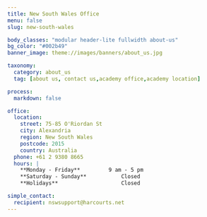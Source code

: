 ```yaml
---
title: New South Wales Office
menu: false
slug: new-south-wales

body_classes: "modular header-lite fullwidth about-us"
bg_color: "#002b49"
banner_image: theme://images/banners/about_us.jpg

taxonomy:
  category: about_us
  tag: [about us, contact us,academy office,academy location]

process:
  markdown: false

office:
  location:
    street: 75-85 O'Riordan St
    city: Alexandria
    region: New South Wales
    postcode: 2015
    country: Australia
  phone: +61 2 9380 8665
  hours: |
    **Monday - Friday**			9 am - 5 pm  
    **Saturday - Sunday**			Closed  
    **Holidays**					Closed

simple_contact:
  recipient: nswsupport@harcourts.net
---
```

